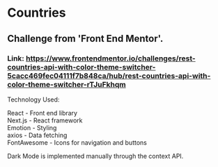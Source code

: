 # Countries
## Challenge from 'Front End Mentor'.<br/>
### Link: https://www.frontendmentor.io/challenges/rest-countries-api-with-color-theme-switcher-5cacc469fec04111f7b848ca/hub/rest-countries-api-with-color-theme-switcher-rTJuFkhqm<br/>

Technology Used:

React - Front end library<br/>
Next.js - React framework<br/>
Emotion - Styling<br/>
axios - Data fetching<br/>
FontAwesome - Icons for navigation and buttons<br/>

Dark Mode is implemented manually through the context API.
